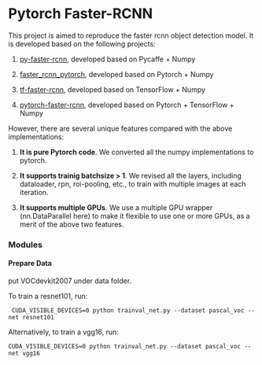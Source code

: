 # Pytorch Faster-RCNN

This project is aimed to reproduce the faster rcnn object detection model. It is developed based on the following projects:

1. [py-faster-rcnn](https://github.com/rbgirshick/py-faster-rcnn), developed based on Pycaffe + Numpy

2. [faster_rcnn_pytorch](https://github.com/longcw/faster_rcnn_pytorch), developed based on Pytorch + Numpy

3. [tf-faster-rcnn](https://github.com/endernewton/tf-faster-rcnn), developed based on TensorFlow + Numpy

4. [pytorch-faster-rcnn](https://github.com/ruotianluo/pytorch-faster-rcnn), developed based on Pytorch + TensorFlow + Numpy

However, there are several unique features compared with the above implementations:

1) **It is pure Pytorch code**. We converted all the numpy implementations to pytorch.

2) **It supports trainig batchsize > 1**. We revised all the layers, including dataloader, rpn, roi-pooling, etc., to train with multiple images at each iteration.

3) **It supports multiple GPUs**. We use a multiple GPU wrapper (nn.DataParallel here) to make it flexible to use one or more GPUs, as a merit of the above two features.

### Modules

#### Prepare Data

put VOCdevkit2007 under data folder. 

To train a resnet101, run:
```
 CUDA_VISIBLE_DEVICES=0 python trainval_net.py --dataset pascal_voc --net resnet101
 ```
Alternatively, to train a vgg16, run:
```
CUDA_VISIBLE_DEVICES=0 python trainval_net.py --dataset pascal_voc --net vgg16
```

